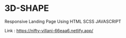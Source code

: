 # 3D-SHAPE
Responsive Landing Page 
Using HTML SCSS JAVASCRIPT 


Link : https://nifty-villani-66eaa6.netlify.app/
